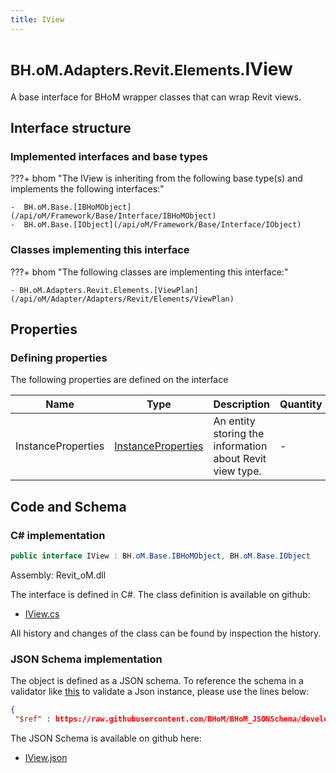 ```yaml
---
title: IView
---
```


# <small>BH.oM.Adapters.Revit.Elements.</small>**IView**

A base interface for BHoM wrapper classes that can wrap Revit views.

## Interface structure

### Implemented interfaces and base types

???+ bhom "The IView is inheriting from the following base type(s) and implements the following interfaces:"

    -  BH.oM.Base.[IBHoMObject](/api/oM/Framework/Base/Interface/IBHoMObject)
    -  BH.oM.Base.[IObject](/api/oM/Framework/Base/Interface/IObject)


### Classes implementing this interface

???+ bhom "The following classes are implementing this interface:"

    - BH.oM.Adapters.Revit.Elements.[ViewPlan](/api/oM/Adapter/Adapters/Revit/Elements/ViewPlan)


## Properties



### Defining properties

The following properties are defined on the interface

| Name             | Type             | Description      | Quantity         |
|------------------|------------------|------------------|------------------|
| InstanceProperties | [InstanceProperties](/api/oM/Adapter/Adapters/Revit/Properties/InstanceProperties) | An entity storing the information about Revit view type. | - |


## Code and Schema

### C# implementation

``` C# title="C#"
public interface IView : BH.oM.Base.IBHoMObject, BH.oM.Base.IObject
```

Assembly: Revit_oM.dll

The interface is defined in C#. The class definition is available on github:

- [IView.cs](https://github.com/BHoM/Revit_Toolkit/blob/develop/Revit_oM/Elements\IView.cs)

All history and changes of the class can be found by inspection the history.
### JSON Schema implementation

The object is defined as a JSON schema. To reference the schema in a validator like [this](https://www.jsonschemavalidator.net/) to validate a Json instance, please use the lines below:

``` json title="JSON Schema"
{
 "$ref" : https://raw.githubusercontent.com/BHoM/BHoM_JSONSchema/develop/Revit_oM/Elements/IView.json}
```

The JSON Schema is available on github here:

- [IView.json](https://github.com/BHoM/BHoM_JSONSchema/blob/develop/Revit_oM/Elements/IView.json)
